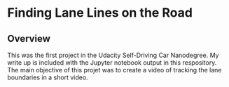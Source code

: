 # **Finding Lane Lines on the Road** 

Overview
---

This was the first project in the Udacity Self-Driving Car Nanodegree. My write up is included with the Jupyter notebook output in this respository. The main objective of this projet was to create a video of tracking the lane boundaries in a short video. 
